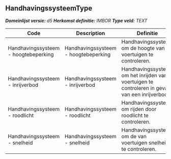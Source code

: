﻿## HandhavingssysteemType

*__Domeinlijst versie:__ d5*
*__Herkomst definitie:__ IMBOR*
*__Type veld:__ TEXT*

|__Code__ |__Description__ |__Definitie__	|
|	---	|	---	|   ---	| 
| Handhavingssysteem - hoogtebeperking | Handhavingssysteem - hoogtebeperking | Handhavingssysteem om de hoogte van voertuigen te controleren. |
| Handhavingssysteem - inrijverbod | Handhavingssysteem - inrijverbod | Handhavingssysteem om het inrijden van voertuigen te controleren in geval van een inrijverbod. |
| Handhavingssysteem - roodlicht | Handhavingssysteem - roodlicht | Handhavingssysteem om rijden door roodlicht te controleren. |
| Handhavingssysteem - snelheid | Handhavingssysteem - snelheid | Handhavingssysteem om de van voertuigen snelheid te controleren. |
